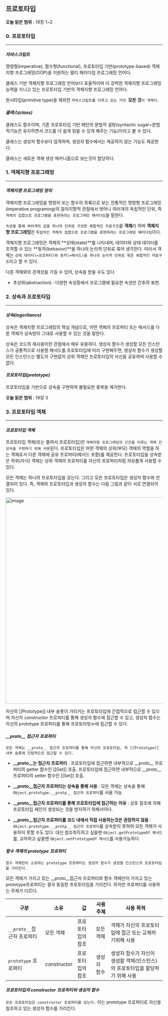 ## 프로토타입

**오늘 읽은 범위** : 19장 1~2

### 0. 프로토타입

---

#### _자바스크립트_

명령형(imperative), 함수형(functional), 프로토타입 기반(prototype-based) 객체지향 프로그래밍(OOP)을 지원하는 멀티 패러다임 프로그래밍 언어다.

클래스 기반 객체지향 프로그래밍 언어보다 효율적이며 더 강력한 객체지향 프로그래밍 능력을 지니고 있는 프로토타입 기반의 객체지향 프로그래밍 언어다.

원시타입(primitive type)을 제외한 `자바스크립트를 이루고 있는 거의 `**모든 것**`이 객체다.`

#### _클래스(class)_

클래스도 함수이며, 기존 프로토타입 기반 패턴의 문법적 설탕(syntactic sugar=문법적기능은 유지하면서 코드를 더 쉽게 읽을 수 있게 해주는 기능)이라고 볼 수 있다.

클래스는 생성자 함수보다 엄격하며, 생성자 함수에서는 제공하지 않는 기능도 제공한다.

클래스는 새로운 객체 생성 메커니즘으로 보는것이 합당하다.

### 1. 객체지향 프로그래밍

---

#### _객체지향 프로그래밍 정의_

객체지향 프로그래밍을 명령어 또는 함수의 목록으로 보는 전통적인 명령형 프로그래밍(imperative programing)의 절차지향적 관점에서 벗어나 여러개의 독립적인 단위, 즉 `객체의 집합으로 프로그램을 표현하려는 프로그래밍 패러다임`을 말한다.

`속성을 통해 여러개의 값을 하나의 단위로 구성한 복합적인 자료구조`를 **객체**라 하며 **객체지향 프로그래밍**은 `독립적인 객체의 집합으로 프로그램을 표현하려는 프로그래밍 패러다임`이다.

객체지향 프로그래밍은 객체의 **상태(state)**를 나타내며, 데이터와 상태 데이터를 조작할 수 있는 **동작(behavior)**을 하나의 논리적 단위로 묶어 생각한다. 따라서 객체는 `상태 데이터(=프로퍼티)와 동작(=메서드)을 하나의 논리적 단위로 묶은 복합적인 자료구조`라고 할 수 있다.

다른 객체와의 관계성을 가질 수 있어, 상속을 받을 수도 있다.

- 추상화(abstraction) : 다양한 속성중에서 프로그램에 필요한 속성만 간추려 표현.

### 2. 상속과 프로토타입

---

#### _상속(ingeritance)_

상속은 객체지향 프로그래밍의 핵심 개념으로, 어떤 객체의 프로퍼티 또는 메서드를 다른 객체가 상속받아 그대로 사용할 수 있는 것을 말한다.

상속은 코드의 재사용이란 관점에서 매우 유용하다. 생성자 함수가 생성할 모든 인스턴스가 공통적으로 사용할  메서드를 프로토타입에 미리 구현해두면, 생성자 함수가 생성할 모든 인스턴스는 별도의 구현없이 상위 객체인 프로토타입의 자신을 공유하여 사용할 수 없다.

#### _프로토타입(prototype)_

프로토타입을 기반으로 상속을 구현하여 불필요한 중복을 제거한다. 

**오늘 읽은 범위** : 19장 3

### 3. 프로토타입 객체

---

#### _프로토타입 객체_

프로토타입 객체(또는 줄여서 프로토타입)란 `객체지향 프로그래밍의 근간을 이루는 객체 간 상속을 구현하기 위해 사용`된다. 프로토타입은 어떤 객체의 상위(부모) 객체의 역할을 하는 객체로서 다른 객체에 공유 프로퍼티(메서드 포함)를 제공한다. 프로토타입을 상속받은 하위(자식) 객체는 상위 객체의 프로퍼티를 자신의 프로퍼티처럼 자유롭게 사용할 수 있다.

모든 객체는 하나의 프로토타입을 갖는다. 그리고 모든 프로토타입은 생성자 함수와 연결되어 있다. 즉, 객체와 프로토타입과 생성자 함수는 다음 그림과 같이 서로 연결되어 있다.

<img width="661" alt="image" src="https://github.com/byunjiin/webD/assets/129635857/4807115a-6093-4045-82cc-c0724440ff4b">

자신의  [[Prototype]] 내부 슬롯이 가리키는 프로토타입에 간접적으로 접근할 수 있으며 자신의 constructor 프로퍼티를 통해 생성자 함수에 접근할 수 있고, 생성자 함수는 자신의 prototype 프로퍼티를 통해 프로토타빙ㅂ에 접근할 수 있다.

#### _\_\_proto\_\_ 접근자 프로퍼티_

`모든 객체는 __proto__ 접근자 프로퍼티를 통해 자신의 프로토타입, 즉 [[Prototype]] 내부 슬롯에 간접적으로 접근할 수 있다.`

- **\_\_proto\_\_는 접근자 프로퍼티** : 프로토타입에 접근하면 내부적으로 \_\_proto\_\_ 프로퍼티의 getter 함수인 [[Get]] 호출. 프로토타입에 접근하면 내부적으로 \_\_proto\_\_ 프로퍼티의 setter 함수인 [[Set]] 호출. 


- **\_\_proto\_\_접근자 프로퍼티는 상속을 통해 사용** : 모든 객체는 상속을 통해 `Object.prototype.__protp__ 접근자 프로퍼티`를 사용 가능

- **\_\_proto\_\_접근자 프로퍼티를 통해 프로토타입에 접근하는 이유** : 상호 참조에 의해 프로토타입 체인이 생성되는 것을 방지하기 위해서이다.

- **\_\_proto\_\_접근자 프로퍼티를 코드 내에서 직접 사용하는것은 권장하지 않음** : `Object.prototype.__protp__ 접근자 프로퍼티`를 상속받지 못하여 모든 객체가 사용하지 못할 수도 있다. 대신 참조취득하고 싶을땐 `Object.getPrototypeOf 메서드`를, 교차하고 싶을땐 `Object.setPrototypeOf 메서드`를 사용가능하다.

#### _함수 객체의 prototype 프로퍼티_

`함수 객체만이 소유하는 prototype 프로퍼티는 생성자 함수가 생성할 인스턴스의 프로토타입을 가리킨다.`

모든 객체가 가지고 있는 \_\_proto\_\_접근자 프로퍼티와 함수 객체만이 가지고 있는 prototype프로퍼티는 결국 동일한 프로토타입을 가리킨다. 하지만 프로퍼티를 사용하는 주체가 다르다.

| 구분 | 소유 | 값 | 사용 주체 | 사용 목적  |
| -- | ----| ---| --------| --------|
| `__proto__`접근자 프로퍼티 | 모든 객체 | 프로토타입의 참조 | 모든 객체| 객체가 자신의 프로토타입에 접근 또는 교체하기위해 사용|
| `prototype` 프로퍼티| constructor | 프로토타입의 참조| 생성자 함수 | 생성자 함수가 자신이 생성할 객체(인스턴스)의 프로토타입을  할당하기 위해 사용 |

#### _프로토타입의 constructor 프로퍼티와 생성자 함수_

`모든 프로토타입은 constructor 프로퍼티를 갖는다.` 이는 prototype 프로퍼티로 자신을 참조하고 있는 생성자 함수를 가리킨다.